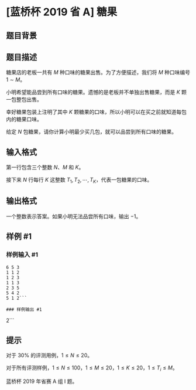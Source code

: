 # [蓝桥杯 2019 省 A] 糖果

## 题目背景



## 题目描述

糖果店的老板一共有 $M$ 种口味的糖果出售。为了方便描述，我们将 $M$ 种口味编号 $1$ ∼ $M$。

小明希望能品尝到所有口味的糖果。遗憾的是老板并不单独出售糖果，而是 $K$ 颗一包整包出售。

幸好糖果包装上注明了其中 $K$ 颗糖果的口味，所以小明可以在买之前就知道每包内的糖果口味。

给定 $N$ 包糖果，请你计算小明最少买几包，就可以品尝到所有口味的糖果。

## 输入格式

第一行包含三个整数 $N$、$M$ 和 $K$。

接下来 $N$ 行每行 $K$ 这整数 $T_1,T_2, \cdots ,T_K$，代表一包糖果的口味。

## 输出格式

一个整数表示答案。如果小明无法品尝所有口味，输出 $-1$。

## 样例 #1

### 样例输入 #1
```
6 5 3
1 1 2
1 2 3
1 1 3
2 3 5
5 4 2
5 1 2```

### 样例输出 #1

```
2```

## 提示

对于 $30\%$ 的评测用例，$1 \le N \le 20$。

对于所有评测样例，$1 \le N \le 100$，$1 \le M \le 20$，$1 \le K \le 20$，$1 \le T_i \le M$。

蓝桥杯 2019 年省赛 A 组 I 题。
